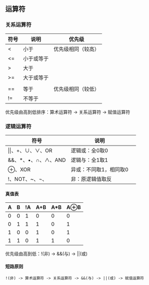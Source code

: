 ## 运算符

### 关系运算符

| 符号 | 说明       | 优先级             |
| ---- | ---------- | ------------------ |
| <    | 小于       | 优先级相同（较高） |
| <=   | 小于或等于 |                    |
| >    | 大于       |                    |
| >=   | 大于或等于 |                    |
|      |            |                    |
| ==   | 等于       | 优先级相同（较低） |
| !=   | 不等于     |                    |

优先级由高到低排序：算术运算符 -> 关系运算符 -> 赋值运算符



### 逻辑运算符

| 符号                | 说明                   |      |
| ------------------- | ---------------------- | ---- |
| \|\|、+、∪、∨、OR   | 逻辑或：全0取0         |      |
| &&、*、•、∩、∧、AND | 逻辑与：全1取1         |      |
| ⊕、XOR              | 异或：不同取1，相同取0 |      |
| !、NOT、~、¬、      | 非：原逻辑值取反       |      |

#### 真值表

| A    | B    | !A   | A+B  | A*B  | A⊕B  |
| ---- | ---- | ---- | ---- | ---- | ---- |
| 0    | 0    | 1    | 0    | 0    | 0    |
| 0    | 1    | 1    | 1    | 0    | 1    |
| 1    | 0    | 0    | 1    | 0    | 1    |
| 1    | 1    | 0    | 1    | 1    | 0    |

优先级由高到低：!(非) -> &&(与) -> ||(或)

#### 短路原则





`!(非) -> 算术运算符 -> 关系运算符 -> &&(与) -> ||(或) -> 赋值运算符`